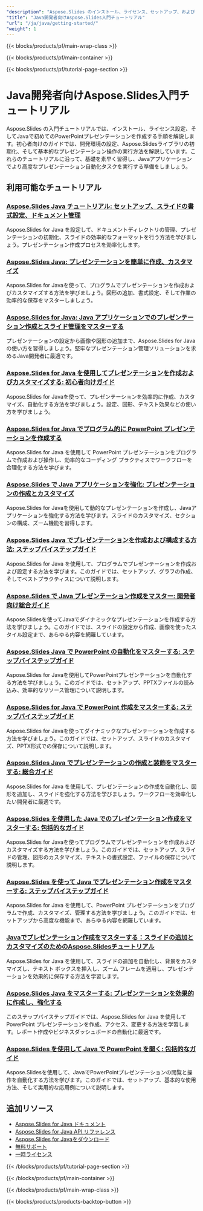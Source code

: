 ```yaml
---
"description": "Aspose.Slides のインストール、ライセンス、セットアップ、および Java アプリケーションでの最初のプレゼンテーションの作成に関するステップバイステップのチュートリアル。"
"title": "Java開発者向けAspose.Slides入門チュートリアル"
"url": "/ja/java/getting-started/"
"weight": 1
---
```


{{< blocks/products/pf/main-wrap-class >}}

{{< blocks/products/pf/main-container >}}

{{< blocks/products/pf/tutorial-page-section >}}
# Java開発者向けAspose.Slides入門チュートリアル

Aspose.Slides の入門チュートリアルでは、インストール、ライセンス設定、そしてJavaで初めてのPowerPointプレゼンテーションを作成する手順を解説します。初心者向けのガイドでは、開発環境の設定、Aspose.Slidesライブラリの初期化、そして基本的なプレゼンテーション操作の実行方法を解説しています。これらのチュートリアルに沿って、基礎を素早く習得し、Javaアプリケーションでより高度なプレゼンテーション自動化タスクを実行する準備をしましょう。

## 利用可能なチュートリアル

### [Aspose.Slides Java チュートリアル: セットアップ、スライドの書式設定、ドキュメント管理](./aspose-slides-java-setup-slide-formatting/)
Aspose.Slides for Java を設定して、ドキュメントディレクトリの管理、プレゼンテーションの初期化、スライドの効率的なフォーマットを行う方法を学びましょう。プレゼンテーション作成プロセスを効率化します。

### [Aspose.Slides Java: プレゼンテーションを簡単に作成、カスタマイズ](./aspose-slides-java-create-customize-presentations/)
Aspose.Slides for Javaを使って、プログラムでプレゼンテーションを作成およびカスタマイズする方法を学びましょう。図形の追加、書式設定、そして作業の効率的な保存をマスターしましょう。

### [Aspose.Slides for Java: Java アプリケーションでのプレゼンテーション作成とスライド管理をマスターする](./master-aspose-slides-java-complete-guide/)
プレゼンテーションの設定から画像や図形の追加まで、Aspose.Slides for Javaの使い方を習得しましょう。堅牢なプレゼンテーション管理ソリューションを求めるJava開発者に最適です。

### [Aspose.Slides for Java を使用してプレゼンテーションを作成およびカスタマイズする: 初心者向けガイド](./create-customize-presentations-aspose-slides-java/)
Aspose.Slides for Javaを使って、プレゼンテーションを効率的に作成、カスタマイズ、自動化する方法を学びましょう。設定、図形、テキスト効果などの使い方を学びましょう。

### [Aspose.Slides for Java でプログラム的に PowerPoint プレゼンテーションを作成する](./aspose-slides-java-creating-presentations/)
Aspose.Slides for Java を使用して PowerPoint プレゼンテーションをプログラムで作成および操作し、効率的なコーディング プラクティスでワークフローを合理化する方法を学びます。

### [Aspose.Slides で Java アプリケーションを強化: プレゼンテーションの作成とカスタマイズ](./aspose-slides-java-enhancement/)
Aspose.Slides for Javaを使用して動的なプレゼンテーションを作成し、Javaアプリケーションを強化する方法を学びます。スライドのカスタマイズ、セクションの構成、ズーム機能を習得します。

### [Aspose.Slides Java でプレゼンテーションを作成および構成する方法: ステップバイステップガイド](./create-configure-presentation-aspose-slides-java/)
Aspose.Slides for Java を使用して、プログラムでプレゼンテーションを作成および設定する方法を学びます。このガイドでは、セットアップ、グラフの作成、そしてベストプラクティスについて説明します。

### [Aspose.Slides で Java プレゼンテーション作成をマスター: 開発者向け総合ガイド](./java-presentation-creation-aspose-slides-guide/)
Aspose.Slidesを使ってJavaでダイナミックなプレゼンテーションを作成する方法を学びましょう。このガイドでは、スライドの設定から作成、画像を使ったスタイル設定まで、あらゆる内容を網羅しています。

### [Aspose.Slides Java で PowerPoint の自動化をマスターする: ステップバイステップガイド](./mastering-presentation-loading-aspose-slides-java/)
Aspose.Slides for Javaを使用してPowerPointプレゼンテーションを自動化する方法を学びましょう。このガイドでは、セットアップ、PPTXファイルの読み込み、効率的なリソース管理について説明します。

### [Aspose.Slides for Java で PowerPoint 作成をマスターする: ステップバイステップガイド](./create-powerpoint-aspose-slides-java-guide/)
Aspose.Slides for Javaを使ってダイナミックなプレゼンテーションを作成する方法を学びましょう。このガイドでは、セットアップ、スライドのカスタマイズ、PPTX形式での保存について説明します。

### [Aspose.Slides Java でプレゼンテーションの作成と装飾をマスターする: 総合ガイド](./master-presentation-creation-aspose-slides-java/)
Aspose.Slides for Java を使用して、プレゼンテーションの作成を自動化し、図形を追加し、スライドを強化する方法を学びましょう。ワークフローを効率化したい開発者に最適です。

### [Aspose.Slides を使用した Java でのプレゼンテーション作成をマスターする: 包括的なガイド](./master-presentation-creation-java-aspose-slides/)
Aspose.Slides for Javaを使ってプログラムでプレゼンテーションを作成およびカスタマイズする方法を学びましょう。このガイドでは、セットアップ、スライドの管理、図形のカスタマイズ、テキストの書式設定、ファイルの保存について説明します。

### [Aspose.Slides を使って Java でプレゼンテーション作成をマスターする: ステップバイステップガイド](./aspose-slides-java-presentation-creation-guide/)
Aspose.Slides for Java を使用して、PowerPoint プレゼンテーションをプログラムで作成、カスタマイズ、管理する方法を学びましょう。このガイドでは、セットアップから高度な機能まで、あらゆる内容を網羅しています。

### [Javaでプレゼンテーション作成をマスターする：スライドの追加とカスタマイズのためのAspose.Slidesチュートリアル](./aspose-slides-java-create-presentation/)
Aspose.Slides for Java を使用して、スライドの追加を自動化し、背景をカスタマイズし、テキスト ボックスを挿入し、ズーム フレームを適用し、プレゼンテーションを効果的に保存する方法を学習します。

### [Aspose.Slides Java をマスターする: プレゼンテーションを効果的に作成し、強化する](./aspose-slides-java-create-enhance-presentations/)
このステップバイステップガイドでは、Aspose.Slides for Java を使用して PowerPoint プレゼンテーションを作成、アクセス、変更する方法を学習します。レポート作成やビジネスダッシュボードの自動化に最適です。

### [Aspose.Slides を使用して Java で PowerPoint を開く: 包括的なガイド](./open-powerpoint-aspose-slides-java-tutorial/)
Aspose.Slidesを使用して、JavaでPowerPointプレゼンテーションの閲覧と操作を自動化する方法を学びます。このガイドでは、セットアップ、基本的な使用方法、そして実用的な応用例について説明します。

## 追加リソース

- [Aspose.Slides for Java ドキュメント](https://docs.aspose.com/slides/java/)
- [Aspose.Slides for Java API リファレンス](https://reference.aspose.com/slides/java/)
- [Aspose.Slides for Javaをダウンロード](https://releases.aspose.com/slides/java/)
- [無料サポート](https://forum.aspose.com/)
- [一時ライセンス](https://purchase.aspose.com/temporary-license/)

{{< /blocks/products/pf/tutorial-page-section >}}

{{< /blocks/products/pf/main-container >}}

{{< /blocks/products/pf/main-wrap-class >}}

{{< blocks/products/products-backtop-button >}}